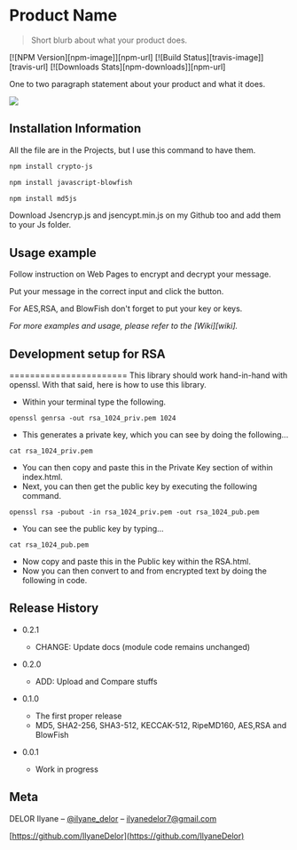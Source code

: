 # Product Name
> Short blurb about what your product does.

[![NPM Version][npm-image]][npm-url]
[![Build Status][travis-image]][travis-url]
[![Downloads Stats][npm-downloads]][npm-url]

One to two paragraph statement about your product and what it does.

![](header.png)

## Installation Information
All the file are in the Projects, but I use this command to have them.

```sh
npm install crypto-js
```
```sh
npm install javascript-blowfish
```
```sh
npm install md5js

```
Download Jsencryp.js and jsencypt.min.js on my Github too and add them to your Js folder.

## Usage example

Follow instruction on Web Pages to encrypt and decrypt your message.

Put your message in the correct input and click the button.

For AES,RSA, and BlowFish don't forget to put your key or keys.

_For more examples and usage, please refer to the [Wiki][wiki]._

## Development setup for RSA

=======================
This library should work hand-in-hand with openssl.  With that said, here is how to use this library.

 - Within your terminal type the following.

```
openssl genrsa -out rsa_1024_priv.pem 1024
```

 - This generates a private key, which you can see by doing the following...

```
cat rsa_1024_priv.pem
```

 - You can then copy and paste this in the Private Key section of within index.html.
 - Next, you can then get the public key by executing the following command.

```
openssl rsa -pubout -in rsa_1024_priv.pem -out rsa_1024_pub.pem
```

 - You can see the public key by typing...

```
cat rsa_1024_pub.pem
```

 - Now copy and paste this in the Public key within the RSA.html.
 - Now you can then convert to and from encrypted text by doing the following in code.

## Release History

* 0.2.1
    * CHANGE: Update docs (module code remains unchanged)
* 0.2.0
   
    * ADD: Upload and Compare stuffs
* 0.1.0
    * The first proper release
    * MD5, SHA2-256, SHA3-512, KECCAK-512, RipeMD160, AES,RSA and BlowFish
* 0.0.1
    * Work in progress

## Meta

DELOR Ilyane – [@ilyane_delor](https://twitter.com/ilyane_delor) – ilyanedelor7@gmail.com


[https://github.com/IlyaneDelor](https://github.com/IlyaneDelor)

